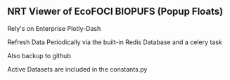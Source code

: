 ## NRT Viewer of EcoFOCI BIOPUFS (Popup Floats)

Rely's on Enterprise Plotly-Dash 

Refresh Data Periodically via the built-in Redis Database and a celery task

Also backup to github

Active Datasets are included in the constants.py